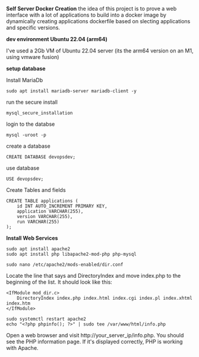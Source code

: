 **Self Server Docker Creation**
 the idea of this project is to prove a web interface with a lot of 
 applications to build into a docker image by dynamically creating applications
 dockerfile based on slecting applications and specific versions.

**dev environment
Ubuntu 22.04 (arm64)**


I've used a 2Gb VM of Ubuntu 22.04 server (its the arm64 version on an M1, using vmware fusion)

**setup
database**


Install MariaDb

```
sudo apt install mariadb-server mariadb-client -y
 ```

run the secure install

```
mysql_secure_installation
```


login to the databse

```
mysql -uroot -p
```

create a database

```
CREATE DATABASE devopsdev; 
```

use database

```
USE devopsdev;
```

Create Tables and fields
```
CREATE TABLE applications (
    id INT AUTO_INCREMENT PRIMARY KEY,
    application VARCHAR(255),
    version VARCHAR(255),
    run VARCHAR(255)
);
```
**Install Web Services**

```
sudo apt install apache2
sudo apt install php libapache2-mod-php php-mysql
```

``` 
sudo nano /etc/apache2/mods-enabled/dir.conf 
```

Locate the line that says <IfModule mod_dir.c> and DirectoryIndex and move index.php to the beginning of the list. It should look like this:

```
<IfModule mod_dir.c>
    DirectoryIndex index.php index.html index.cgi index.pl index.xhtml index.htm
</IfModule>
```

```
sudo systemctl restart apache2
echo "<?php phpinfo(); ?>" | sudo tee /var/www/html/info.php
```

Open a web browser and visit http://your_server_ip/info.php. You should see the PHP information page. If it's displayed correctly, PHP is working with Apache.


